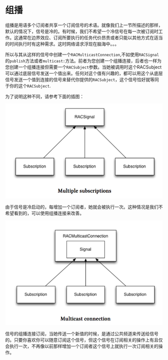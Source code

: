 # 组播
组播是用语多个订阅者共享一个订阅信号的术语。就像我们上一节所描述的那样，默认的情况下，信号是冷的。有时候，我们不希望一个冷信号在每一次被订阅时工作。这通常在边界效应、订阅所要执行的任务代价昂贵或者只能以其他方式在适当的时间执行时有这种需求。这时网络请求浮现在脑海中。。。

所以与其从这样的信号中创建一个`RACMulticastConnection`,不如使用`RACSignal`的`publish`方法或者`multicast:`方法。前者为您创建一个组播连接，后者也一样为您创建一个组播连接但需要一个`RACSubject`参数。当她被调用时这个RACSubject可以通过底层信号发送一个值出来。任何对这个值有兴趣的，都可以用这个从底层信号发送一个值到连接的信号来替代你提供的`RACSubject`，这个信号恰好就等同于你的这个`RACSubject`.

为了说明这种不同，请参考下面的插图：

![multiple_subscriptions](../images/multiple_subscriptions.png)

由于信号是冷启动的，每增加一个订阅者，她就会被执行一次。这种情况是我们不希望看到的，可以使用组播连接来改善。

![multicast_connection](../images/multicast_connection.png)

信号的组播连接订阅，当她传送一个新值的时候，是通过公共频道来传送给信号的。只要你喜欢你可以随意订阅这个信号，但这个信号在订阅相关的操作上有且仅会执行一次，不再像以前那样增加一个订阅者这个信号上就执行一次订阅相关的操作。
